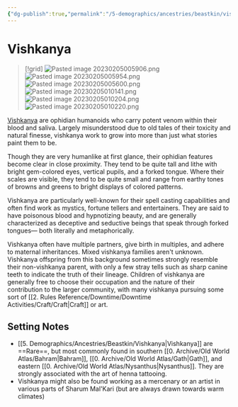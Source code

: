```yaml
---
{"dg-publish":true,"permalink":"/5-demographics/ancestries/beastkin/vishkanya/","noteIcon":""}
---
```


# Vishkanya

>[!grid]
![Pasted image 20230205005906.png](/img/user/x.%20Assets/Attachments/Pasted%20image%2020230205005906.png)
![Pasted image 20230205005954.png](/img/user/x.%20Assets/Attachments/Pasted%20image%2020230205005954.png)
![Pasted image 20230205005600.png](/img/user/x.%20Assets/Attachments/Pasted%20image%2020230205005600.png)
![Pasted image 20230205010141.png](/img/user/x.%20Assets/Attachments/Pasted%20image%2020230205010141.png)
![Pasted image 20230205010204.png](/img/user/x.%20Assets/Attachments/Pasted%20image%2020230205010204.png)
![Pasted image 20230205010220.png](/img/user/x.%20Assets/Attachments/Pasted%20image%2020230205010220.png)

[Vishkanya](https://2e.aonprd.com/Ancestries.aspx?ID=56) are ophidian humanoids who carry potent venom within their blood and saliva. Largely misunderstood due to old tales of their toxicity and natural finesse, vishkanya work to grow into more than just what stories paint them to be. 

Though they are very humanlike at first glance, their ophidian features become clear in close proximity. They tend to be quite tall and lithe with bright gem-colored eyes, vertical pupils, and a forked tongue. Where their scales are visible, they tend to be quite small and range from earthy tones of browns and greens to bright displays of colored patterns. 

Vishkanya are particularly well-known for their spell casting capabilities and often find work as mystics, fortune tellers and entertainers. They are said to have poisonous blood and hypnotizing beauty, and are generally characterized as deceptive and seductive beings that speak through forked tongues— both literally and metaphorically.

Vishkanya often have multiple partners, give birth in multiples, and adhere to maternal inheritances. Mixed vishkanya families aren't unknown. Vishkanya offspring from this background sometimes strongly resemble their non-vishkanya parent, with only a few stray tells such as sharp canine teeth to indicate the truth of their lineage. Children of vishkanya are generally free to choose their occupation and the nature of their contribution to the larger community, with many vishkanya pursuing some sort of [[2. Rules Reference/Downtime/Downtime Activities/Craft/Craft\|Craft]] or art. 

## Setting Notes

- [[5. Demographics/Ancestries/Beastkin/Vishkanya\|Vishkanya]] are ==Rare==, but most commonly found in southern [[0. Archive/Old World Atlas/Bahram\|Bahram]], [[0. Archive/Old World Atlas/Gath\|Gath]], and eastern [[0. Archive/Old World Atlas/Nysanthus\|Nysanthus]]. They are strongly associated with the art of henna tattooing.
- Vishkanya might also be found working as a mercenary or an artist in various parts of Sharum Mal'Kari (but are always drawn towards warm climates)

